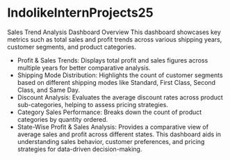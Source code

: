 # IndolikeInternProjects25
Sales Trend Analysis Dashboard Overview
This dashboard showcases key metrics such as total sales and profit trends across various shipping years, customer segments, and product categories.
- Profit & Sales Trends: Displays total profit and sales figures across multiple years for better comparative analysis.
- Shipping Mode Distribution: Highlights the count of customer segments based on different shipping modes like Standard, First Class, Second Class, and Same Day.
- Discount Analysis: Evaluates the average discount rates across product sub-categories, helping to assess pricing strategies.
- Category Sales Performance: Breaks down the count of product categories by quantity ordered.
- State-Wise Profit & Sales Analysis: Provides a comparative view of average sales and profit across different states.
This dashboard aids in understanding sales behavior, customer preferences, and pricing strategies for data-driven decision-making.
